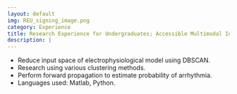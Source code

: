```yaml
---
layout: default
img: REU_signing_image.png
category: Experience
title: Research Experience for Undergraduates; Accessible Multimodal Interfaces
description: |
---
```

* Reduce input space of electrophysiological model using DBSCAN. 
* Research using various clustering methods. 
* Perform forward propagation to estimate probability of arrhythmia. 
* Languages used: Matlab, Python.
